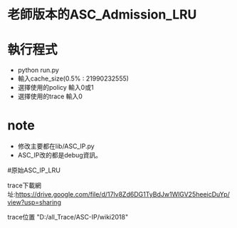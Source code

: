 # 老師版本的ASC_Admission_LRU

# 執行程式
- python run.py
- 輸入cache_size(0.5% : 21990232555)
- 選擇使用的policy 輸入0或1
- 選擇使用的trace 輸入0

# note
- 修改主要都在lib/ASC_IP.py
- ASC_IP改的都是debug資訊。

#原始ASC_IP_LRU

trace下載網址:https://drive.google.com/file/d/17lv8Zd6DG1TyBdJw1WlGV25heeicDuYp/view?usp=sharing

trace位置 "D:/all_Trace/ASC-IP/wiki2018"
